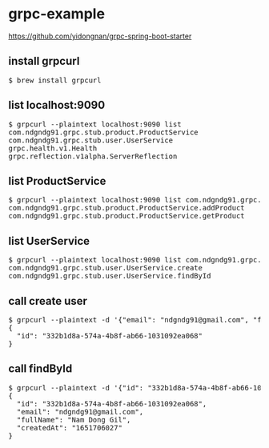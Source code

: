 # grpc-example

https://github.com/yidongnan/grpc-spring-boot-starter

<h2>install grpcurl</h2>
<pre>
$ brew install grpcurl
</pre>

<h2>list localhost:9090</h2>
<pre>
$ grpcurl --plaintext localhost:9090 list
com.ndgndg91.grpc.stub.product.ProductService
com.ndgndg91.grpc.stub.user.UserService
grpc.health.v1.Health
grpc.reflection.v1alpha.ServerReflection
</pre>

<h2>list ProductService</h2>
<pre>
$ grpcurl --plaintext localhost:9090 list com.ndgndg91.grpc.stub.product.ProductService
com.ndgndg91.grpc.stub.product.ProductService.addProduct
com.ndgndg91.grpc.stub.product.ProductService.getProduct
</pre>

<h2>list UserService</h2>
<pre>
$ grpcurl --plaintext localhost:9090 list com.ndgndg91.grpc.stub.user.UserService
com.ndgndg91.grpc.stub.user.UserService.create
com.ndgndg91.grpc.stub.user.UserService.findById
</pre>

<h2> call create user</h2>
<pre>
$ grpcurl --plaintext -d '{"email": "ndgndg91@gmail.com", "fullName": "Nam Dong Gil" }' localhost:9090 com.ndgndg91.grpc.stub.user.UserService.create
{
  "id": "332b1d8a-574a-4b8f-ab66-1031092ea068"
}
</pre>

<h2> call findById</h2>
<pre>
$ grpcurl --plaintext -d '{"id": "332b1d8a-574a-4b8f-ab66-1031092ea068"}' localhost:9090 com.ndgndg91.grpc.stub.user.UserService.findById
{
  "id": "332b1d8a-574a-4b8f-ab66-1031092ea068",
  "email": "ndgndg91@gmail.com",
  "fullName": "Nam Dong Gil",
  "createdAt": "1651706027"
}

</pre>